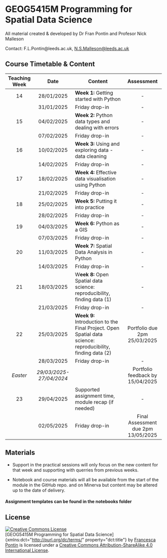# GEOG5415M Programming for Spatial Data Science

All material created & developed by Dr Fran Pontin and Profesor Nick Malleson 

Contact: F.L.Pontin\@leeds.ac.uk, N.S.Malleson@leeds.ac.uk

## Course Timetable & Content

| **Teaching Week** | **Date** | **Content** | **Assessment** |
|:---------:|:-----------:|----------------------------------|:---------------------:|
| 14 | 28/01/2025 | **Week 1:** Getting started with Python | \- |
|  | 31/01/2025 | Friday drop-in | \- |
| 15 | 04/02/2025 | **Week 2:** Python data types and dealing with errors | \- |
|  | 07/02/2025 | Friday drop-in | \- |
| 16 | 10/02/2025 | **Week 3:** Using and exploring data - data cleaning | \- |
|  | 14/02/2025 | Friday drop-in | \- |
| 17 | 18/02/2025 | **Week 4:** Effective data visualisation using Python | \- |
|  | 21/02/2025 | Friday drop-in | \- |
| 18 | 25/02/2025 | **Week 5:** Putting it into practice | \- |
|  | 28/02/2025 | Friday drop-in | \- |
| 19 | 04/03/2025 | **Week 6:** Python as a GIS | \- |
|  | 07/03/2025 | Friday drop-in | \- |
| 20 | 11/03/2025 | **Week 7:** Spatial Data Analysis in Python | \- |
|  | 14/03/2025 | Friday drop-in | \- |
| 21 | 18/03/2025 | W**eek 8:** Open Spatial data science: reproducibility, finding data (1) | \- |
|  | 21/03/2025 | Friday drop-in | \- |
| 22 | 25/03/2025 | **Week 9:** Introduction to the Final Project. Open Spatial data science: reproducibility, finding data (2) | Portfolio due 2pm 25/03/2025 |
|  | 28/03/2025 | Friday drop-in | \- |
| *Easter* | *29/03/2025-27/04/2024* |  | Portfolio feedback by 15/04/2025 |
| 23 | 29/04/2025 | Supported assignment time, module recap (if needed) | \- |
|  | 02/05/2025 | Friday drop-in | Final Assessment due 2pm 13/05/2025 |

## Materials

-   Support in the practical sessions will only focus on the new content for that week and supporting with querries from previous weeks.

-   Notebook and course materials will all be available from the start of the module in the GitHub repo. and on Minerva but content may be altered up to the date of delivery.

#### Assignment templates can be found in the notebooks folder

## License

<a rel="license" href="http://creativecommons.org/licenses/by-sa/4.0/"><img src="https://i.creativecommons.org/l/by-sa/4.0/88x31.png" alt="Creative Commons License" style="border-width:0"/></a><br />[GEOG5415M Programming for Spatial Data Science]{xmlns:dct="http://purl.org/dc/terms/" property="dct:title"} by <a xmlns:cc="http://creativecommons.org/ns#" href="https://orcid.org/0000-0002-7143-8718" property="cc:attributionName" rel="cc:attributionURL">Francesca Pontin</a> is licensed under a <a rel="license" href="http://creativecommons.org/licenses/by-sa/4.0/">Creative Commons Attribution-ShareAlike 4.0 International License</a>.
